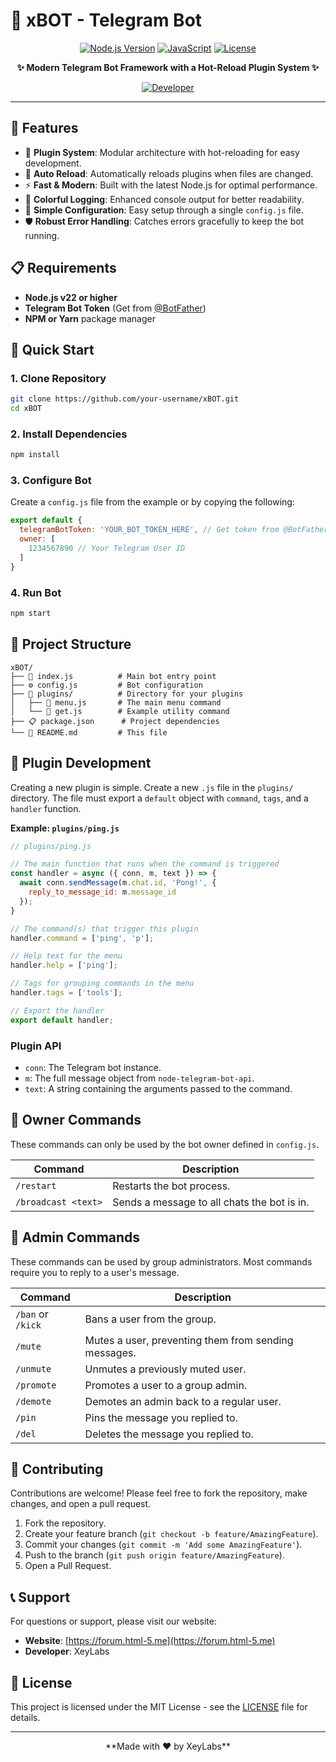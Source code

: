 # 🤖 xBOT - Telegram Bot

<div align="center">
  
  [![Node.js Version](https://img.shields.io/badge/Node.js-v22+-green.svg?style=for-the-badge&logo=node.js)](https://nodejs.org/)
  [![JavaScript](https://img.shields.io/badge/JavaScript-ES6+-yellow.svg?style=for-the-badge&logo=javascript)](https://developer.mozilla.org/en-US/docs/Web/JavaScript)
  [![License](https://img.shields.io/badge/License-MIT-red.svg?style=for-the-badge)](LICENSE)
  
  **✨ Modern Telegram Bot Framework with a Hot-Reload Plugin System ✨**
  
  [![Developer](https://img.shields.io/badge/Developer-XeyLabs-purple?style=for-the-badge)](https://forum.html-5.me)
</div>

---

## 🌟 Features

- 🔧 **Plugin System**: Modular architecture with hot-reloading for easy development.
- 🔄 **Auto Reload**: Automatically reloads plugins when files are changed.
- ⚡ **Fast & Modern**: Built with the latest Node.js for optimal performance.
- 🎨 **Colorful Logging**: Enhanced console output for better readability.
- 📝 **Simple Configuration**: Easy setup through a single `config.js` file.
- 🛡️ **Robust Error Handling**: Catches errors gracefully to keep the bot running.

## 📋 Requirements

- **Node.js v22 or higher**
- **Telegram Bot Token** (Get from [@BotFather](https://t.me/BotFather))
- **NPM or Yarn** package manager

## 🚀 Quick Start

### 1. Clone Repository
```bash
git clone https://github.com/your-username/xBOT.git
cd xBOT
```

### 2. Install Dependencies
```bash
npm install
```

### 3. Configure Bot
Create a `config.js` file from the example or by copying the following:
```javascript
export default {
  telegramBotToken: 'YOUR_BOT_TOKEN_HERE', // Get token from @BotFather
  owner: [
    1234567890 // Your Telegram User ID
  ]
}
```

### 4. Run Bot
```bash
npm start
```

## 📁 Project Structure

```
xBOT/
├── 📄 index.js          # Main bot entry point
├── ⚙️ config.js         # Bot configuration
├── 📂 plugins/          # Directory for your plugins
│   ├── 🔌 menu.js       # The main menu command
│   └── 🔌 get.js        # Example utility command
├── 📋 package.json      # Project dependencies
└── 📖 README.md         # This file
```

## 🔌 Plugin Development

Creating a new plugin is simple. Create a new `.js` file in the `plugins/` directory. The file must export a `default` object with `command`, `tags`, and a `handler` function.

**Example: `plugins/ping.js`**
```javascript
// plugins/ping.js

// The main function that runs when the command is triggered
const handler = async ({ conn, m, text }) => {
  await conn.sendMessage(m.chat.id, 'Pong!', {
    reply_to_message_id: m.message_id
  });
}

// The command(s) that trigger this plugin
handler.command = ['ping', 'p'];

// Help text for the menu
handler.help = ['ping'];

// Tags for grouping commands in the menu
handler.tags = ['tools'];

// Export the handler
export default handler;
```

### Plugin API
- `conn`: The Telegram bot instance.
- `m`: The full message object from `node-telegram-bot-api`.
- `text`: A string containing the arguments passed to the command.

## 👑 Owner Commands

These commands can only be used by the bot owner defined in `config.js`.

| Command | Description |
|---------|-------------|
| `/restart` | Restarts the bot process. |
| `/broadcast <text>` | Sends a message to all chats the bot is in. |

## 👮 Admin Commands

These commands can be used by group administrators. Most commands require you to reply to a user's message.

| Command | Description |
|---------|-------------|
| `/ban` or `/kick` | Bans a user from the group. |
| `/mute` | Mutes a user, preventing them from sending messages. |
| `/unmute` | Unmutes a previously muted user. |
| `/promote` | Promotes a user to a group admin. |
| `/demote` | Demotes an admin back to a regular user. |
| `/pin` | Pins the message you replied to. |
| `/del` | Deletes the message you replied to. |


## 🤝 Contributing

Contributions are welcome! Please feel free to fork the repository, make changes, and open a pull request.

1. Fork the repository.
2. Create your feature branch (`git checkout -b feature/AmazingFeature`).
3. Commit your changes (`git commit -m 'Add some AmazingFeature'`).
4. Push to the branch (`git push origin feature/AmazingFeature`).
5. Open a Pull Request.

## 📞 Support

For questions or support, please visit our website:
- **Website**: [https://forum.html-5.me](https://forum.html-5.me)
- **Developer**: XeyLabs

## 📄 License

This project is licensed under the MIT License - see the [LICENSE](LICENSE) file for details.

---

<div align="center">
  **Made with ❤️ by XeyLabs**
</div>
